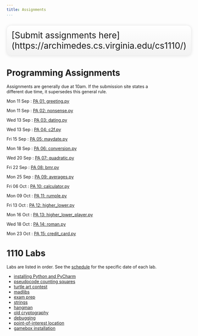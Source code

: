 ```yaml
---
title: Assignments
...
```



<div style="display:table; font-size:200%; margin: 1em auto; padding:1ex; box-shadow: 0 1px 10px rgba(0,0,0,.1); border: thin solid #eee; border-radius:1ex; background-image: linear-gradient(to bottom, #ffffff, #f2f2f2);">[Submit assignments here](https://archimedes.cs.virginia.edu/cs1110/)</div>

<!--
The submission page for programming assignments is not quite ready yet, but will appear here soon.
-->
# Programming Assignments

Assignments are generally due at 10am.
If the submission site states a different due time, it supersedes this general rule.

<style type="text/css">
dl dd {
  display: inline;
  margin: 0;
}
dl dd:after{
  display: block;
  content: '';
}
dl dt{
  display: inline-block;
  min-width: 6em;
  font-weight:normal;
}
</style>



Mon 11 Sep 
:    [PA 01: greeting.py](pa01-greeting.html) 

Mon 11 Sep 
:    [PA 02: nonsense.py](pa02-nonsense.html) 

Wed 13 Sep 
:    [PA 03: dating.py](pa03-dating.html) 

Wed 13 Sep 
:    [PA 04: c2f.py](pa04-c2f.html) 

Fri 15 Sep 
:    [PA 05: maydate.py](pa05-maydate.html) 

Mon 18 Sep 
:    [PA 06: conversion.py](pa06-conversion.html) 

Wed 20 Sep 
:    [PA 07: quadratic.py](pa07-quadratic.html) 

Fri 22 Sep 
:    [PA 08: bmr.py](pa08-bmr.html) 

Mon 25 Sep 
:    [PA 09: averages.py](pa09-averages.html) 

Fri 06 Oct 
:    [PA 10: calculator.py](pa10-calculator.html) 

Mon 09 Oct 
:    [PA 11: rumple.py](pa11-rumple.html) 

Fri 13 Oct 
:    [PA 12: higher_lower.py](pa12-higher-lower.html) 

Mon 16 Oct 
:    [PA 13: higher_lower_player.py](pa13-higher-lower2.html) 

Wed 18 Oct 
:    [PA 14: roman.py](pa14-roman.html) 

Mon 23 Oct 
:    [PA 15: credit_card.py](pa15-credit.html) 


<script>
var dts = document.getElementsByTagName('dt');
for(var i=0; i<dts.length; i+=1) {
    if (new Date(dts[i].innerHTML+' 2017 10:00') < new Date()) {
        dts[i].style.color = '#999999';
    } else {
        console.log(new Date(dts[i].innerHTML+' 2017 10:00') + ' is in the future')
    }
}
</script>

# 1110 Labs

Labs are listed in order. See the [schedule](schedule.html) for the specific date of each lab.


-   [installing Python and PyCharm](lab01-installing.html)
-   [pseudocode counting squares](lab02-counting.html)
-   [turtle art contest](lab03-turtle.html)
-   [madlibs](lab04-madlib.html)
-   [exam prep](lab05-paper.html)
-   [strings](lab06-strpuz.html)
-   [hangman](lab07-hangman.html)
-   [old cryptography](lab08-crypto.html)
-   [debugging](lab09-debug.html)
-   [point-of-interest location](lab10-wendys.html)
-   [gamebox installation](lab11-gamebox.html)
